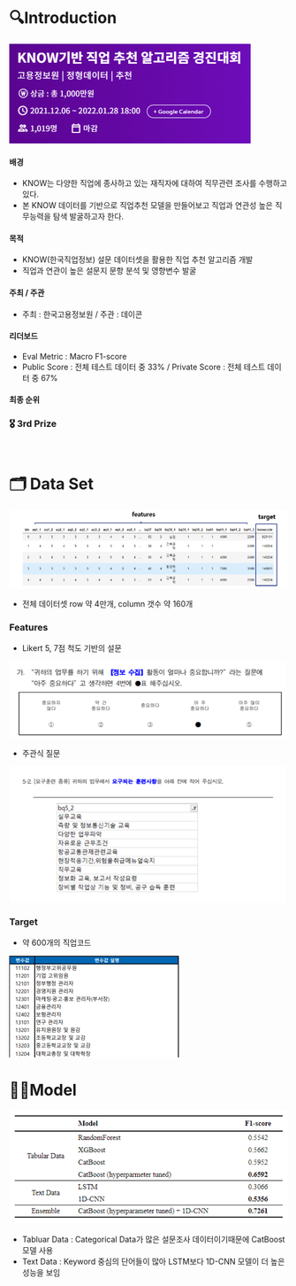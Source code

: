 # 🔍Introduction
<img src = "images/intro.png" >


#### 배경
- KNOW는 다양한 직업에 종사하고 있는 재직자에 대하여 직무관련 조사를 수행하고 있다. 
- 본 KNOW 데이터를 기반으로 직업추천 모델을 만들어보고 직업과 연관성 높은 직무능력을 탐색 발굴하고자 한다.
#### 목적
- KNOW(한국직업정보) 설문 데이터셋을 활용한 직업 추천 알고리즘 개발
- 직업과 연관이 높은 설문지 문항 분석 및 영향변수 발굴
#### 주최 / 주관
- 주최 : 한국고용정보원  /  주관 : 데이콘


#### 리더보드
- Eval Metric : Macro F1-score
- Public Score : 전체 테스트 데이터 중 33% / Private Score : 전체 테스트 데이터 중 67%

#### 최종 순위
### 🎖 3rd Prize
<br/>



# 🗂 Data Set
<img src = "images/dataset.png" >

- 전체 데이터셋 row 약 4만개, column 갯수 약 160개

### Features
- Likert 5, 7점 척도 기반의 설문
<img src = "images/5point2.png" >

- 주관식 질문
<img src = "images/text2.png"   >

### Target 
- 약 600개의 직업코드 
<img src = "images/targets.png" >



# 🧑‍💻Model

<img src = "images/result.png">

- Tabluar Data : Categorical Data가 많은 설문조사 데이터이기때문에 CatBoost 모델 사용
- Text Data : Keyword 중심의 단어들이 많아 LSTM보다 1D-CNN 모델이 더 높은 성능을 보임



